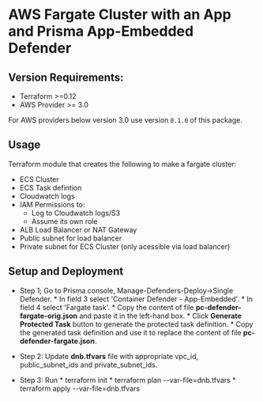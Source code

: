 # AWS Fargate Cluster with an App and Prisma App-Embedded Defender

## Version Requirements:
- Terraform >=0.12
- AWS Provider >= 3.0

For AWS providers below version 3.0 use version `0.1.0` of this package.

## Usage 

Terraform module that creates the following to make a fargate cluster:

- ECS Cluster
- ECS Task defintion
- Cloudwatch logs
- IAM Permissions to: 
   - Log to Cloudwatch logs/S3
   - Assume its own role
- ALB Load Balancer or NAT Gateway
- Public subnet for load balancer
- Private subnet for ECS Cluster (only acessible via load balancer)

##  Setup and Deployment 

- Step 1; Go to Prisma console, Manage-Defenders-Deploy->Single Defender. 
        * In field 3 select 'Container Defender - App-Embedded'.
        * In field 4 select 'Fargate task'.
        * Copy the content of file **pc-defender-fargate-orig.json** and paste it in the left-hand box.
        * Click **Generate Protected Task** button to generate the protected task definition.
        * Copy the generated task definition and use it to replace the content of file **pc-defender-fargate.json**.

- Step 2: Update **dnb.tfvars** file with appropriate vpc_id, public_subnet_ids and private_subnet_ids.  
- Step 3: Run
        * terraform init
        * terraform plan --var-file=dnb.tfvars 
        * terraform apply --var-file=dnb.tfvars 
